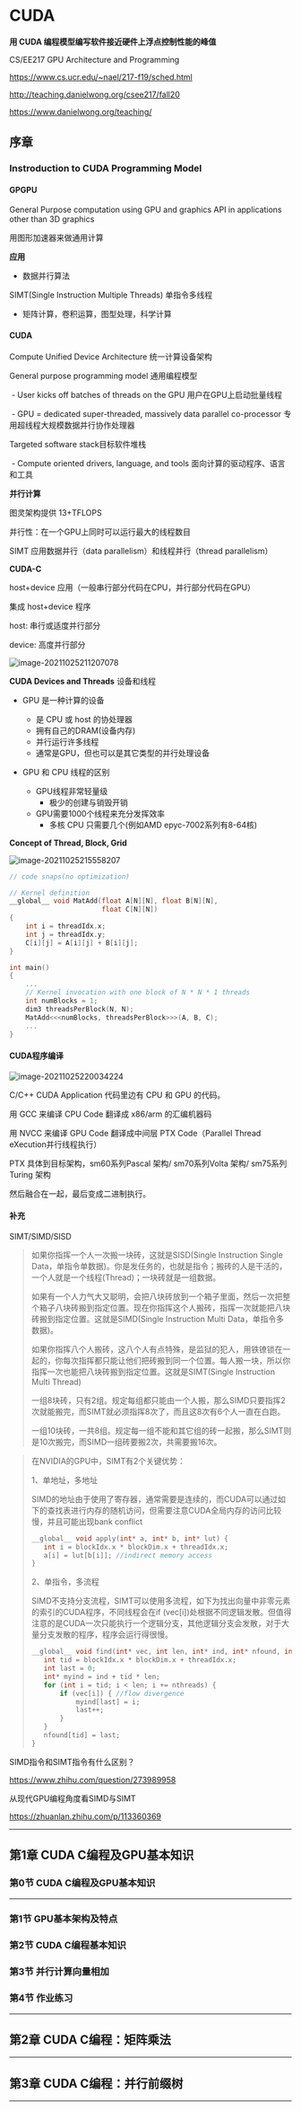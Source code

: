 # CUDA

**用 CUDA 编程模型编写软件接近硬件上浮点控制性能的峰值**

CS/EE217 GPU Architecture and Programming

https://www.cs.ucr.edu/~nael/217-f19/sched.html

http://teaching.danielwong.org/csee217/fall20

https://www.danielwong.org/teaching/





## 序章

### Instroduction to CUDA Programming Model



#### **GPGPU**

General Purpose computation using GPU and graphics API in applications other than 3D graphics

用图形加速器来做通用计算



**应用**

- 数据并行算法

SIMT(Single Instruction Multiple Threads) 单指令多线程

- 矩阵计算，卷积运算，图型处理，科学计算



#### **CUDA**

Compute Unified Device Architecture 统一计算设备架构

General purpose programming model 通用编程模型

​	- User kicks off batches of threads on the GPU 用户在GPU上启动批量线程

​	- GPU = dedicated super-threaded, massively data parallel co-processor 专用超线程大规模数据并行协作处理器

Targeted software stack目标软件堆栈

​	- Compute oriented drivers, language, and tools 面向计算的驱动程序、语言和工具



**并行计算**

图灵架构提供 13+TFLOPS

并行性：在一个GPU上同时可以运行最大的线程数目

SIMT 应用数据并行（data parallelism）和线程并行（thread parallelism）



**CUDA-C**

host+device 应用（一般串行部分代码在CPU，并行部分代码在GPU）

集成 host+device 程序 

host: 串行或适度并行部分

device: 高度并行部分

 ![image-20211025211207078](assets/image-20211025211207078.png)



**CUDA Devices and Threads** 设备和线程

- GPU 是一种计算的设备 
  - 是 CPU 或 host 的协处理器 
  - 拥有自己的DRAM(设备内存)‏ 
  - 并行运行许多线程 
  - 通常是GPU，但也可以是其它类型的并行处理设备 

- GPU 和 CPU 线程的区别 
  - GPU线程非常轻量级 
    - 极少的创建与销毁开销 
  - GPU需要1000个线程来充分发挥效率 
    - 多核 CPU 只需要几个(例如AMD epyc-7002系列有8-64核)



**Concept of Thread, Block, Grid**

![image-20211025215558207](assets/image-20211025215558207.png)

```c++
// code snaps(no optimization)

// Kernel definition
__global__ void MatAdd(float A[N][N], float B[N][N],
                       float C[N][N])
{
    int i = threadIdx.x;
    int j = threadIdx.y;
    C[i][j] = A[i][j] + B[i][j];
}

int main()
{
    ...
    // Kernel invocation with one block of N * N * 1 threads
    int numBlocks = 1;
    dim3 threadsPerBlock(N, N);
    MatAdd<<<numBlocks, threadsPerBlock>>>(A, B, C);
    ...
}
```





#### **CUDA程序编译**

![image-20211025220034224](assets/image-20211025220034224.png)

C/C++ CUDA Application 代码里边有 CPU 和 GPU 的代码。

用 GCC 来编译 CPU Code 翻译成 x86/arm 的汇编机器码

用 NVCC 来编译 GPU Code 翻译成中间层 PTX Code（Parallel Thread eXecution并行线程执行）

PTX 具体到目标架构，sm60系列Pascal 架构/ sm70系列Volta 架构/ sm75系列Turing 架构

‏然后融合在一起，最后变成二进制执行。



#### 补充

SIMT/SIMD/SISD

> 如果你指挥一个人一次搬一块砖，这就是SISD(Single Instruction Single Data，单指令单数据)。你是发任务的，也就是指令；搬砖的人是干活的，一个人就是一个线程(Thread)；一块砖就是一组数据。
>
> 如果有一个人力气大又聪明，会把八块砖放到一个箱子里面，然后一次把整个箱子八块砖搬到指定位置。现在你指挥这个人搬砖，指挥一次就能把八块砖搬到指定位置。这就是SIMD(Single Instruction Multi Data，单指令多数据)。
>
> 如果你指挥八个人搬砖，这八个人有点特殊，是监狱的犯人，用铁镣锁在一起的，你每次指挥都只能让他们把砖搬到同一个位置。每人搬一块，所以你指挥一次也能把八块砖搬到指定位置。这就是SIMT(Single Instruction Multi Thread)
>
> 
>
> 一组8块砖，只有2组。规定每组都只能由一个人搬，那么SIMD只要指挥2次就能搬完，而SIMT就必须指挥8次了，而且这8次有6个人一直在白跑。
>
> 一组10块砖，一共8组。规定每一组不能和其它组的砖一起搬，那么SIMT则是10次搬完，而SIMD一组砖要搬2次，共需要搬16次。





>在NVIDIA的GPU中，SIMT有2个关键优势：
>
>1、单地址，多地址
>
>SIMD的地址由于使用了寄存器，通常需要是连续的，而CUDA可以通过如下的查找表进行内存的随机访问，但需要注意CUDA全局内存的访问比较慢，并且可能出现bank conflict
>
>```c++
>__global__ void apply(int* a, int* b, int* lut) {
>    int i = blockIdx.x * blockDim.x + threadIdx.x;
>    a[i] = lut[b[i]]; //indirect memory access
>}
>```
>
>2、单指令，多流程
>
>SIMD不支持分支流程，SIMT可以使用多流程，如下为找出向量中非零元素的索引的CUDA程序，不同线程会在if (vec[i])处根据不同逻辑发散。但值得注意的是CUDA一次只能执行一个逻辑分支，其他逻辑分支会发散，对于大量分支发散的程序，程序会运行得很慢。
>
>```c++
>__global__ void find(int* vec, int len, int* ind, int* nfound, int nthreads) {
>    int tid = blockIdx.x * blockDim.x + threadIdx.x;
>    int last = 0;
>    int* myind = ind + tid * len;
>    for (int i = tid; i < len; i += nthreads) {
>        if (vec[i]) { //flow divergence
>            myind[last] = i;
>            last++;
>        }
>    }
>    nfound[tid] = last;
>}
>```
>
>





SIMD指令和SIMT指令有什么区别？

https://www.zhihu.com/question/273989958

从现代GPU编程角度看SIMD与SIMT

https://zhuanlan.zhihu.com/p/113360369







---

## 第1章 CUDA C编程及GPU基本知识

### 第0节 CUDA C编程及GPU基本知识







---

### 第1节 GPU基本架构及特点





### 第2节 CUDA C编程基本知识





### 第3节 并行计算向量相加





### 第4节 作业练习



---



## 第2章 CUDA C编程：矩阵乘法







---

## 第3章 CUDA C编程：并行前缀树





---

